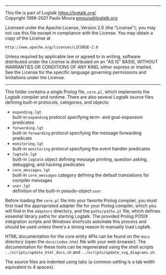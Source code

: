 ________________________________________________________________________

This file is part of Logtalk <https://logtalk.org/>  
Copyright 1998-2021 Paulo Moura <pmoura@logtalk.org>

Licensed under the Apache License, Version 2.0 (the "License");
you may not use this file except in compliance with the License.
You may obtain a copy of the License at

    http://www.apache.org/licenses/LICENSE-2.0

Unless required by applicable law or agreed to in writing, software
distributed under the License is distributed on an "AS IS" BASIS,
WITHOUT WARRANTIES OR CONDITIONS OF ANY KIND, either express or implied.
See the License for the specific language governing permissions and
limitations under the License.
________________________________________________________________________


This folder contains a single Prolog file, `core.pl`, which implements the
Logtalk compiler and runtime. There are also several Logtalk source files
defining built-in protocols, categories, and objects:

- `expanding.lgt`  
	built-in `expanding` protocol specifying term- and goal-expansion predicates
- `forwarding.lgt`  
	built-in `forwarding` protocol specifying the message forwarding predicate
- `monitoring.lgt`  
	built-in `monitoring` protocol specifying the event handler predicates
- `logtalk.lgt`  
	built-in `logtalk` object defining message printing, question asking, debugging, and hacking predicates
- `core_messages.lgt`  
	built-in `core_messages` category defining the default translations for compiler messages
- `user.lgt`  
	definition of the built-in pseudo-object `user`

Before loading the `core.pl` file into your favorite Prolog compiler,
you must first load the appropriated adapter file for your Prolog
compiler, which you will find in the `adapters` directory, and the
`paths/paths.pl` file, which defines essential library paths for
starting Logtalk. The provided Prolog POSIX integration scripts and
Windows shortcuts automate this process and should be used unless
there's a strong reason to manually load Logtalk.

HTML documentation for the core entity APIs can be found on the `docs`
directory (open the `docs/index.html` file with your web browser). The
documentation for these tools can be regenerated using the shell scripts
`../scripts/update_html_docs.sh` and `../scripts/update_svg_diagrams.sh`.

The source files are indented using tabs (a common setting is a tab
width equivalent to 4 spaces).
